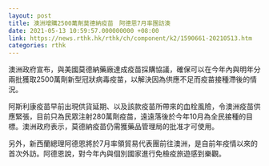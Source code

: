 ```yaml
---
layout: post
title: 澳洲增購2500萬劑莫德納疫苗　阿德恩7月率團訪澳
date: 2021-05-13 10:59:57.000000000 +08:00
link: https://news.rthk.hk/rthk/ch/component/k2/1590661-20210513.htm
categories: rthk
---
```


澳洲政府宣布，與美國莫德納藥廠達成疫苗採購協議，確保可以在今年內與明年分兩批獲取2500萬劑新型冠狀病毒疫苗，以解決因為供應不足而疫苗接種滯後的情況。

阿斯利康疫苗早前出現供貨延期、以及該款疫苗所帶來的血栓風險，令澳洲疫苗供應緊張，目前只為民眾注射280萬劑疫苗，遠遠落後於今年10月為全民接種的目標。澳洲政府表示，莫德納疫苗仍需獲藥品管理局的批准才可使用。

另外，新西蘭總理阿德恩將於7月率領貿易代表團前往澳洲，是自前年疫情以來的首次外訪。阿德恩說，對今年內與個別國家進行免檢疫旅遊感到樂觀。
